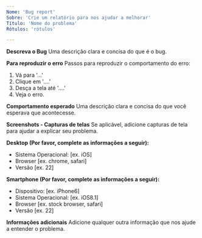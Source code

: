 ```yaml
---
Nome: 'Bug report'
Sobre: 'Crie um relatório para nos ajudar a melhorar'
Título: 'Nome do problema'
Rótulos: 'rótulos'

---
```


**Descreva o Bug**
Uma descrição clara e concisa do que é o bug.

**Para reproduzir o erro**
Passos para reproduzir o comportamento do erro:
1. Vá para '...'
2. Clique em '....'
3. Desça a tela até '....'
4. Veja o erro.

**Comportamento esperado**
Uma descrição clara e concisa do que você esperava que acontecesse.

**Screenshots - Capturas de telas**
Se aplicável, adicione capturas de tela para ajudar a explicar seu problema.

**Desktop (Por favor, complete as informações a seguir):**
 - Sistema Operacional: [ex. iOS]
 - Browser [ex. chrome, safari]
 - Versão [ex. 22]

**Smartphone (Por favor, complete as informações a seguir):**
 - Dispositivo: [ex. iPhone6]
 - Sistema Operacional: [ex. iOS8.1]
 - Browser [ex. stock browser, safari]
 - Versão [ex. 22]

**Informações adicionais**
Adicione qualquer outra informação que nos ajude a entender o problema.
